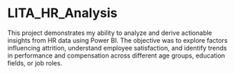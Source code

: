 # LITA_HR_Analysis
This project demonstrates my ability to analyze and derive actionable insights from HR data using Power BI. The objective was to explore factors influencing attrition, understand employee satisfaction, and identify trends in performance and compensation across different age groups, education fields, or job roles.
